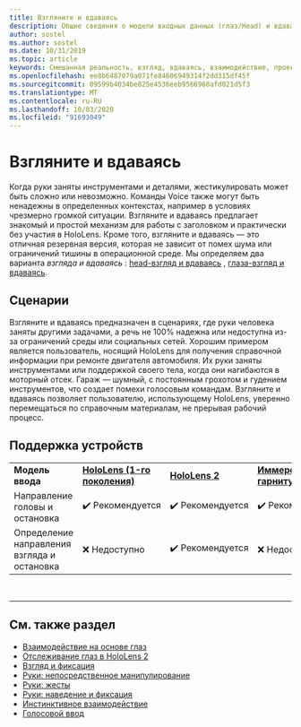 ```yaml
---
title: Взгляните и вдаваясь
description: Общие сведения о модели входных данных (глаз/Head) и вдаваясь
author: sostel
ms.author: sostel
ms.date: 10/31/2019
ms.topic: article
keywords: Смешанная реальность, взгляд, вдаваясь, взаимодействие, проектирование, отслеживание глаз, отслеживание головок
ms.openlocfilehash: ee8b6487079a071fe84606949314f2dd315df45f
ms.sourcegitcommit: 09599b4034be825e4536eeb9566968afd021d5f3
ms.translationtype: MT
ms.contentlocale: ru-RU
ms.lasthandoff: 10/03/2020
ms.locfileid: "91693049"
---
```

# <a name="gaze-and-dwell"></a>Взгляните и вдаваясь

Когда руки заняты инструментами и деталями, жестикулировать может быть сложно или невозможно.
Команды Voice также могут быть ненадежны в определенных контекстах, например в условиях чрезмерно громкой ситуации.
Взгляните и вдаваясь предлагает знакомый и простой механизм для работы с заголовком и практически без участия в HoloLens.
Кроме того, взгляните и вдаваясь — это отличная резервная версия, которая не зависит от помех шума или ограничений тишины в операционной среде.
Мы определяем два варианта _взгляда и вдаваясь_ : [head-взгляд и вдаваясь](gaze-and-dwell-head.md) , [глаза-взгляд и вдаваясь](gaze-and-dwell-eyes.md).

## <a name="scenarios"></a>Сценарии

Взгляните и вдаваясь предназначен в сценариях, где руки человека заняты другими задачами, а речь не 100% надежна или недоступна из-за ограничений среды или социальных сетей.
Хорошим примером является пользователь, носящий HoloLens для получения справочной информации при ремонте двигателя автомобиля.
Их руки заняты инструментами или поддержкой своего тела, когда они нагибаются в моторный отсек.
Гараж — шумный, с постоянным грохотом и гудением инструментов, что создает помехи голосовым командам.
Взгляните и вдаваясь позволяет пользователю, использующему HoloLens, уверенно перемещаться по справочным материалам, не прерывая рабочий процесс.

## <a name="device-support"></a>Поддержка устройств

<table>
    <colgroup>
    <col width="25%" />
    <col width="25%" />
    <col width="25%" />
    <col width="25%" />
    </colgroup>
    <tr>
        <td><strong>Модель ввода</strong></td>
        <td><a href="../hololens-hardware-details.md"><strong>HoloLens (1-го поколения)</strong></a></td>
        <td><a href="https://docs.microsoft.com/hololens/hololens2-hardware"><strong>HoloLens 2</strong></td>
        <td><a href="../discover/immersive-headset-hardware-details.md"><strong>Иммерсивные гарнитуры</strong></a></td>
    </tr>
     <tr>
        <td>Направление головы и остановка</td>
        <td>✔️ Рекомендуется</td>
        <td>✔️ Рекомендуется</td>
        <td>✔️ Рекомендуется</td>
    </tr>
     <tr>
        <td>Определение направления взгляда и остановка</td>
        <td>❌ Недоступно</td>
        <td>✔️ Рекомендуется</td>
        <td>❌ Недоступно</td>
    </tr>
</table>


<br>

---

 ## <a name="see-also"></a>См. также раздел
* [Взаимодействие на основе глаз](eye-gaze-interaction.md)
* [Отслеживание глаз в HoloLens 2](eye-tracking.md)
* [Взгляд и фиксация](gaze-and-commit.md)
* [Руки: непосредственное манипулирование](direct-manipulation.md)
* [Руки: жесты](gaze-and-commit.md#composite-gestures)
* [Руки: наведение и фиксация](point-and-commit.md)
* [Инстинктивное взаимодействие](interaction-fundamentals.md)
* [Голосовой ввод](voice-input.md)
